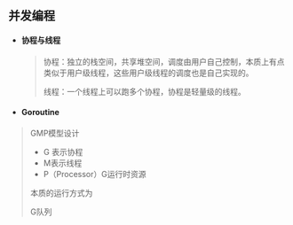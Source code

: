 ## 并发编程

- #### **协程与线程**

  > 协程：独立的栈空间，共享堆空间，调度由用户自己控制，本质上有点类似于用户级线程，这些用户级线程的调度也是自己实现的。
  >
  > 线程：一个线程上可以跑多个协程，协程是轻量级的线程。
  
- #### **Goroutine**

> GMP模型设计
>
> - G 表示协程
> - M表示线程
> - P（Processor）G运行时资源
>
> 本质的运行方式为
>
> G队列



